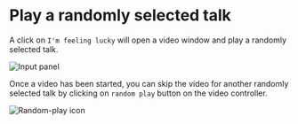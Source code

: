 # Play a randomly selected talk

A click on `I'm feeling lucky` will open a video window and play a randomly selected talk.

![Input panel](https://gyazo.com/658c1e63819bab0575ec3eb667499405.png)

Once a video has been started, you can skip the video for another randomly selected talk by clicking on `random play` button on the video controller.

![Random-play icon](https://gyazo.com/bbc24d59617de87de04972b722420113.png)

